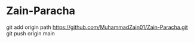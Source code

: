 # Zain-Paracha
git add origin path https://github.com/MuhammadZain01/Zain-Paracha.git
git push origin main
